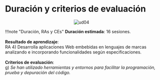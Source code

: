 # Duración y criterios de evaluación

<div style="text-align: center;"><img src="../../img/ud05/cover05.png" alt="ud04" style="max-width: 100%;" /></div>

!!!note "Duración, RAs y CEs"
 	**Duración estimada**: 16 sesiones.<br /><br />
 	**Resultado de aprendizaje**:<br />
 	RA 4) Desarrolla aplicaciones Web embebidas en lenguajes de marcas analizando e incorporando funcionalidades según especificaciones.<br /><br />
 	**Criterios de evaluación**:<br />
 	g) *Se han utilizado herramientas y entornos para facilitar la programación, prueba y depuración del código.*<br />
 	
